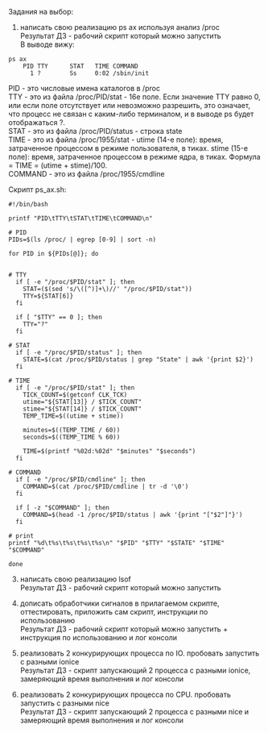 Задания на выбор:  

1. написать свою реализацию ps ax используя анализ /proc  
Результат ДЗ - рабочий скрипт который можно запустить  
В выводе вижу:
```
ps ax
    PID TTY      STAT   TIME COMMAND
      1 ?        Ss     0:02 /sbin/init
```
PID - это числовые имена каталогов в /proc  
TTY - это из файла /proc/PID/stat - 16е поле. Если значение TTY равно 0, или если поле отсутствует или невозможно разрешить, это означает, что процесс не связан с каким-либо терминалом, и в выводе ps будет отображаться ?.  
STAT - это из файла /proc/PID/status - строка state  
TIME - это из файла /proc/1955/stat - utime (14-е поле): время, затраченное процессом в режиме пользователя, в тиках. stime (15-е поле): время, затраченное процессом в режиме ядра, в тиках. Формула = TIME = (utime + stime)/100.  
COMMAND - это из файла /proc/1955/cmdline  

Скрипт ps_ax.sh:  
```
#!/bin/bash

printf "PID\tTTY\tSTAT\tTIME\tCOMMAND\n"

# PID
PIDs=$(ls /proc/ | egrep [0-9] | sort -n)

for PID in ${PIDs[@]}; do


# TTY
  if [ -e "/proc/$PID/stat" ]; then
    STAT=($(sed 's/\([^)]+\)//' "/proc/$PID/stat"))
    TTY=${STAT[6]}
  fi

  if [ "$TTY" == 0 ]; then
    TTY="?"
  fi

# STAT
  if [ -e "/proc/$PID/status" ]; then
    STATE=$(cat /proc/$PID/status | grep "State" | awk '{print $2}')
  fi

# TIME
  if [ -e "/proc/$PID/stat" ]; then
    TICK_COUNT=$(getconf CLK_TCK)
    utime="${STAT[13]} / $TICK_COUNT"
    stime="${STAT[14]} / $TICK_COUNT"
    TEMP_TIME=$((utime + stime))

    minutes=$((TEMP_TIME / 60))
    seconds=$((TEMP_TIME % 60))

    TIME=$(printf "%02d:%02d" "$minutes" "$seconds")
  fi

# COMMAND
  if [ -e "/proc/$PID/cmdline" ]; then
    COMMAND=$(cat /proc/$PID/cmdline | tr -d '\0')
  fi

  if [ -z "$COMMAND" ]; then
    COMMAND=$(head -1 /proc/$PID/status | awk '{print "["$2"]"}')
  fi

# print
printf "%d\t%s\t%s\t%s\t%s\n" "$PID" "$TTY" "$STATE" "$TIME" "$COMMAND"

done
```


3. написать свою реализацию lsof  
Результат ДЗ - рабочий скрипт который можно запустить  


4. дописать обработчики сигналов в прилагаемом скрипте, оттестировать, приложить сам скрипт, инструкции по использованию  
Результат ДЗ - рабочий скрипт который можно запустить + инструкция по использованию и лог консоли  


5. реализовать 2 конкурирующих процесса по IO. пробовать запустить с разными ionice  
Результат ДЗ - скрипт запускающий 2 процесса с разными ionice, замеряющий время выполнения и лог консоли  


6. реализовать 2 конкурирующих процесса по CPU. пробовать запустить с разными nice  
Результат ДЗ - скрипт запускающий 2 процесса с разными nice и замеряющий время выполнения и лог консоли  

